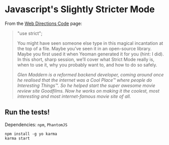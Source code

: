 # Javascript's Slightly Stricter Mode

From the [Web Directions Code](http://code13melb.webdirections.org/#JulioCesarOdy) page:

> "use strict";
> 
> You might have seen someone else type in this magical incantation at the top of a file. Maybe you’ve seen it in an open-source library. Maybe you first used it when Yeoman generated it for you (hint: I did). In this short, sharp session, we’ll cover what Strict Mode really is, when to use it, why you probably want to, and how to do so safely.
> 
> _Glen Maddern is a reformed backend developer, coming around once he realised that the internet was a Cool Place™ where people do Interesting Things™. So he helped start the super awesome movie review site Goodfilms. Now he works on making it the coolest, most interesting and most internet-famous movie site of all._

## Run the tests!

Dependencies: `npm`, `PhantomJS`
    
    npm install -g yo karma
    karma start
